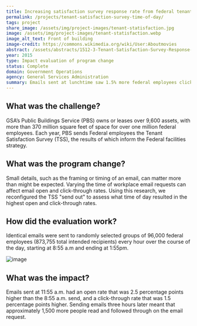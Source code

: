 ```yaml
---
title: Increasing satisfaction survey response rate from federal tenants - time of day
permalink: /projects/tenant-satisfaction-survey-time-of-day/
tags: project
share_image: /assets/img/project-images/tenant-statisfaction.jpg
image: /assets/img/project-images/tenant-statisfaction.webp
image_alt_text: Front of building
image-credit: https://commons.wikimedia.org/wiki/User:Aboutmovies
abstract: /assets/abstracts/1512-3-Tenant-Satisfaction-Survey-Response-Time-of-Day.pdf
year: 2015
type: Impact evaluation of program change
status: Complete
domain: Government Operations
agency: General Services Administration
summary: Emails sent at lunchtime saw 1.5% more federal employees click through to a workplace survey
---
```


## What was the challenge?
GSA’s Public Buildings Service (PBS) owns or leases over 9,600 assets, with more than 370 million square feet of space for over one million federal employees. Each year, PBS sends Federal employees the Tenant Satisfaction Survey (TSS), the results of which inform the Federal facilities strategy.

## What was the program change?
Small details, such as the framing or timing of an email, can matter more than might be expected. Varying the time of workplace email requests can affect email open and click-through rates. Using this research, we reconfigured the TSS "send out" to assess what time of day resulted in the highest open and click-through rates.

## How did the evaluation work?
Identical emails were sent to randomly selected groups of 96,000 federal employees (873,755 total intended recipients) every hour over the course of the day, starting at 8:55 a.m and ending at 1:55pm.

![image]({{site.baseurl}}/assets/img/project-images/1512-3-graph.webp)

## What was the impact?
Emails sent at 11:55 a.m. had an open rate that was 2.5 percentage points higher than the 8:55 a.m. send, and a click-through rate that was 1.5 percentage points higher. Sending emails three hours later meant that approximately 1,500 more people read and followed through on the email request.

